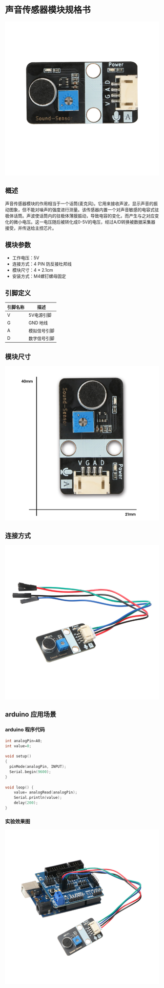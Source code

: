 # 声音传感器模块规格书

![01](声音传感器模块图片\01.jpg)

## 概述

  声音传感器模块的作用相当于一个话筒(麦克风)。它用来接收声波，显示声音的振动图象，但不能对噪声的强度进行测量。该传感器内置一个对声音敏感的电容式驻极体话筒。声波使话筒内的驻极体薄膜振动，导致电容的变化，而产生与之对应变化的微小电压。这一电压随后被转化成0-5V的电压，经过A/D转换被数据采集器接受，并传送给主控芯片。

## 模块参数

* 工作电压：5V
* 连接方式：4 PIN 防反接杜邦线
* 模块尺寸：4 * 2.1cm
* 安装方式：M4螺钉螺母固定

## 引脚定义

| 引脚名称| 描述 |
|---- |----|
| V | 5V电源引脚 |
| G | GND 地线 |
| A | 模拟信号引脚 |
| D |数字信号引脚|

## 模块尺寸

![02](声音传感器模块图片\02.jpg)

## 连接方式

![06](声音传感器模块图片\06.jpg)


##  arduino 应用场景

### arduino 程序代码

```c++
int analogPin=A0;
int value=0;

void setup()
{
  pinMode(analogPin, INPUT);
  Serial.begin(9600);
}

void loop() {
    value= analogRead(analogPin);
    Serial.println(value);
    delay(200);
}
```

### 实验效果图

![05](声音传感器模块图片\05.jpg)